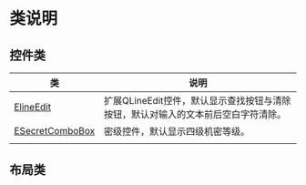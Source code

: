 # 类说明

## 控件类

| 类                                      | 说明                                                         |
| --------------------------------------- | ------------------------------------------------------------ |
| [ElineEdit](ELineEdit.md)               | 扩展QLineEdit控件，默认显示查找按钮与清除按钮，默认对输入的文本前后空白字符清除。 |
| [ESecretComboBox](./ESecretComboBox.md) | 密级控件，默认显示四级机密等级。                             |
|                                         |                                                              |

## 布局类

